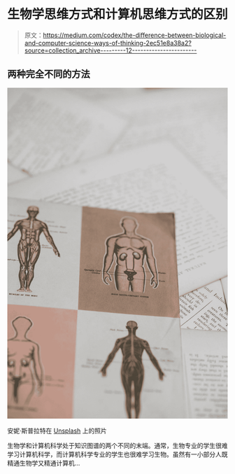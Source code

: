 # 生物学思维方式和计算机思维方式的区别

> 原文：<https://medium.com/codex/the-difference-between-biological-and-computer-science-ways-of-thinking-2ec51e8a38a2?source=collection_archive---------12----------------------->

## 两种完全不同的方法

![](img/85380134286acff40722c4431389652d.png)

安妮·斯普拉特在 [Unsplash](https://unsplash.com?utm_source=medium&utm_medium=referral) 上的照片

生物学和计算机科学处于知识图谱的两个不同的末端。通常，生物专业的学生很难学习计算机科学，而计算机科学专业的学生也很难学习生物。虽然有一小部分人既精通生物学又精通计算机…